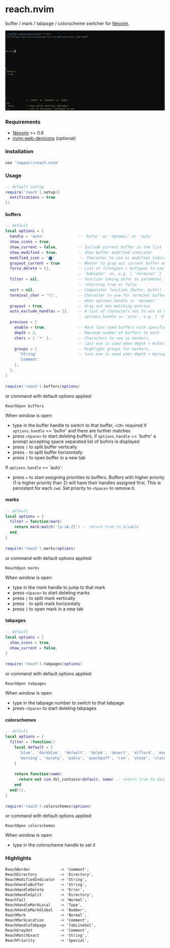 # reach.nvim

buffer / mark / tabpage / colorscheme switcher for [Neovim](https://github.com/neovim/neovim).

![buffers](media/reach.gif)

### Requirements
- [Neovim](https://github.com/neovim/neovim) >= 0.6
- [nvim-web-devicons](https://github.com/kyazdani42/nvim-web-devicons) (optional)

### Installation

```lua
use 'toppair/reach.nvim'
```

### Usage

```lua
-- default config
require('reach').setup({
  notifications = true
})
```

#### buffers

```lua
-- default
local options = {
  handle = 'auto'               -- 'bufnr' or 'dynamic' or 'auto'
  show_icons = true,
  show_current = false,         -- Include current buffer in the list
  show_modified = true,         -- Show buffer modified indicator
  modified_icon = '⬤'           -- Character to use as modified indicator
  grayout_current = true        -- Wheter to gray out current buffer entry
  force_delete = {},            -- List of filetypes / buftypes to use
                                -- 'bdelete!' on, e.g. { 'terminal' }
  filter = nil,                 -- Function taking bufnr as parameter,
                                -- returning true or false
  sort = nil,                   -- Comparator function (bufnr, bufnr) -> bool
  terminal_char = '\\',         -- Character to use for terminal buffer handles
                                -- when options.handle is 'dynamic'
  grayout = true,               -- Gray out non matching entries
  auto_exclude_handles = {},    -- A list of characters not to use as handles when
                                -- options.handle == 'auto', e.g. { '8', '9', 'j', 'k' }
  previous = {
    enable = true,              -- Mark last used buffers with specified chars and colors
    depth = 2,                  -- Maximum number of buffers to mark
    chars = { '•' },            -- Characters to use as markers,
                                -- last one is used when depth > #chars
    groups = {                  -- Highlight groups for markers,
      'String'                  -- last one is used when depth > #groups
      'Comment'
    },
  },
}

require('reach').buffers(options)
```

or command with default options applied:

```
ReachOpen buffers
```

When window is open:

- type in the buffer handle to switch to that buffer, `<CR>` required if `options.handle` == 'bufnr' and there are further matches
- press `<Space>` to start deleting buffers, if `options.handle` == 'bufnr' a prompt accepting space separated list of bufnrs is displayed
- press `|` to split buffer vertically
- press `-` to split buffer horizontally
- press `]` to open buffer in a new tab

If `options.handle` == 'auto':

- press `=` to start assigning priorities to buffers. Buffers with higher priority (1 is higher priority than 2) will have their handles assigned first. This is persistent for each `cwd`. Set priority to `<Space>` to remove it.

#### marks

```lua
-- default
local options = {
  filter = function(mark)
    return mark:match('[a-zA-Z]') -- return true to disable
  end,
}

require('reach').marks(options)
```

or command with default options applied:

```
ReachOpen marks
```

When window is open:
- type in the mark handle to jump to that mark
- press `<Space>` to start deleting marks
- press `|` to split mark vertically
- press `-` to split mark horizontally
- press `]` to open mark in a new tab

#### tabpages

```lua
-- default
local options = {
  show_icons = true,
  show_current = false,
}

require('reach').tabpages(options)
```

or command with default options applied:

```
ReachOpen tabpages
```

When window is open:
- type in the tabpage number to switch to that tabpage
- press `<Space>` to start deleting tabpages

#### colorschemes

```lua
-- default
local options = {
  filter = (function()
    local default = {
      'blue', 'darkblue', 'default', 'delek', 'desert', 'elflord', 'evening', 'industry', 'koehler',
      'morning', 'murphy', 'pablo', 'peachpuff', 'ron', 'shine', 'slate', 'torte', 'zellner',
    }

    return function(name)
      return not vim.tbl_contains(default, name) -- return true to disable
    end
  end)(),
}

require('reach').colorschemes(options)
```

or command with default options applied:

```
ReachOpen colorschemes
```

When window is open:
- type in the colorscheme handle to set it

### Highlights

```
ReachBorder             -> 'Comment',
ReachDirectory          -> 'Directory',
ReachModifiedIndicator  -> 'String',
ReachHandleBuffer       -> 'String',
ReachHandleDelete       -> 'Error',
ReachHandleSplit        -> 'Directory',
ReachTail               -> 'Normal',
ReachHandleMarkLocal    -> 'Type',
ReachHandleMarkGlobal   -> 'Number',
ReachMark               -> 'Normal',
ReachMarkLocation       -> 'Comment',
ReachHandleTabpage      -> 'TabLineSel',
ReachGrayOut            -> 'Comment',
ReachMatchExact         -> 'String',
ReachPriority           -> 'Special',
```
